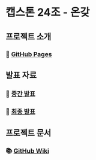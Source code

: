 # 캡스톤 24조 - 온갖
## 프로젝트 소개
### 🔗 [GitHub Pages](https://kookmin-sw.github.io/capstone-2022-24/)

## 발표 자료
### 📌 [중간 발표](https://github.com/kookmin-sw/capstone-2022-24/blob/develop/docs/midterm/%ED%8C%8024-%EC%A4%91%EA%B0%84%EB%B0%9C%ED%91%9C%EC%9E%90%EB%A3%8C.pdf)
### 📌 [최종 발표](https://github.com/kookmin-sw/capstone-2022-24/tree/develop/docs/final)

## 프로젝트 문서
### 📚 [GitHub Wiki](https://github.com/kookmin-sw/capstone-2022-24/wiki)
